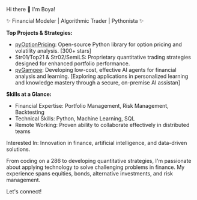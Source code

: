 Hi there 👋 I'm Boya!

✨ Financial Modeler | Algorithmic Trader | Pythonista ✨

**Top Projects & Strategies:**
* [pyOptionPricing](https://github.com/boyac/pyOptionPricing): Open-source Python library for option pricing and volatility analysis. [300+ stars]
* Str01/Top21 & Str02/SemiLS: Proprietary quantitative trading strategies designed for enhanced portfolio performance.
* [pyGamgee](https://github.com/boyac/pyGamgee): Developing low-cost, effective AI agents for financial analysis and learning. [Exploring applications in personalized learning and knowledge mastery through a secure, on-premise AI assistan]

**Skills at a Glance:**
*   Financial Expertise: Portfolio Management, Risk Management, Backtesting
*   Technical Skills: Python, Machine Learning, SQL
*   Remote Working: Proven ability to collaborate effectively in distributed teams

Interested In: Innovation in finance, artificial intelligence, and data-driven solutions.

From coding on a 286 to developing quantitative strategies, I'm passionate about applying technology to solve challenging problems in finance. My experience spans equities, bonds, alternative investments, and risk management.

Let's connect!
